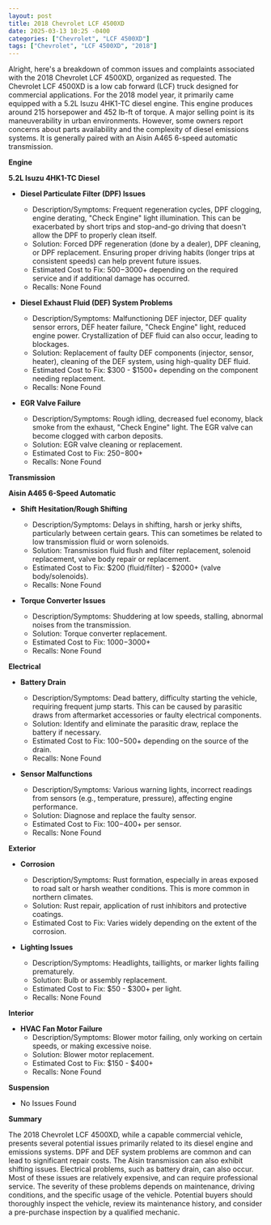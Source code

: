 ```yaml
---
layout: post
title: 2018 Chevrolet LCF 4500XD
date: 2025-03-13 10:25 -0400
categories: ["Chevrolet", "LCF 4500XD"]
tags: ["Chevrolet", "LCF 4500XD", "2018"]
---
```

Alright, here's a breakdown of common issues and complaints associated with the 2018 Chevrolet LCF 4500XD, organized as requested. The Chevrolet LCF 4500XD is a low cab forward (LCF) truck designed for commercial applications. For the 2018 model year, it primarily came equipped with a 5.2L Isuzu 4HK1-TC diesel engine. This engine produces around 215 horsepower and 452 lb-ft of torque. A major selling point is its maneuverability in urban environments. However, some owners report concerns about parts availability and the complexity of diesel emissions systems. It is generally paired with an Aisin A465 6-speed automatic transmission.

**Engine**

**5.2L Isuzu 4HK1-TC Diesel**

*   **Diesel Particulate Filter (DPF) Issues**
    *   Description/Symptoms: Frequent regeneration cycles, DPF clogging, engine derating, "Check Engine" light illumination. This can be exacerbated by short trips and stop-and-go driving that doesn't allow the DPF to properly clean itself.
    *   Solution: Forced DPF regeneration (done by a dealer), DPF cleaning, or DPF replacement. Ensuring proper driving habits (longer trips at consistent speeds) can help prevent future issues.
    *   Estimated Cost to Fix: $500-$3000+ depending on the required service and if additional damage has occurred.
    *   Recalls: None Found

*   **Diesel Exhaust Fluid (DEF) System Problems**
    *   Description/Symptoms: Malfunctioning DEF injector, DEF quality sensor errors, DEF heater failure, "Check Engine" light, reduced engine power. Crystallization of DEF fluid can also occur, leading to blockages.
    *   Solution: Replacement of faulty DEF components (injector, sensor, heater), cleaning of the DEF system, using high-quality DEF fluid.
    *   Estimated Cost to Fix: $300 - $1500+ depending on the component needing replacement.
    *   Recalls: None Found

*   **EGR Valve Failure**
    *   Description/Symptoms: Rough idling, decreased fuel economy, black smoke from the exhaust, "Check Engine" light. The EGR valve can become clogged with carbon deposits.
    *   Solution: EGR valve cleaning or replacement.
    *   Estimated Cost to Fix: $250-$800+
    *   Recalls: None Found

**Transmission**

**Aisin A465 6-Speed Automatic**

*   **Shift Hesitation/Rough Shifting**
    *   Description/Symptoms: Delays in shifting, harsh or jerky shifts, particularly between certain gears. This can sometimes be related to low transmission fluid or worn solenoids.
    *   Solution: Transmission fluid flush and filter replacement, solenoid replacement, valve body repair or replacement.
    *   Estimated Cost to Fix: $200 (fluid/filter) - $2000+ (valve body/solenoids).
    *   Recalls: None Found

*   **Torque Converter Issues**
    *   Description/Symptoms: Shuddering at low speeds, stalling, abnormal noises from the transmission.
    *   Solution: Torque converter replacement.
    *   Estimated Cost to Fix: $1000-$3000+
    *   Recalls: None Found

**Electrical**

*   **Battery Drain**
    *   Description/Symptoms: Dead battery, difficulty starting the vehicle, requiring frequent jump starts. This can be caused by parasitic draws from aftermarket accessories or faulty electrical components.
    *   Solution: Identify and eliminate the parasitic draw, replace the battery if necessary.
    *   Estimated Cost to Fix: $100-$500+ depending on the source of the drain.
    *   Recalls: None Found

*   **Sensor Malfunctions**
    *   Description/Symptoms: Various warning lights, incorrect readings from sensors (e.g., temperature, pressure), affecting engine performance.
    *   Solution: Diagnose and replace the faulty sensor.
    *   Estimated Cost to Fix: $100-$400+ per sensor.
    *   Recalls: None Found

**Exterior**

*   **Corrosion**
    *   Description/Symptoms: Rust formation, especially in areas exposed to road salt or harsh weather conditions. This is more common in northern climates.
    *   Solution: Rust repair, application of rust inhibitors and protective coatings.
    *   Estimated Cost to Fix: Varies widely depending on the extent of the corrosion.

*   **Lighting Issues**
    *   Description/Symptoms: Headlights, taillights, or marker lights failing prematurely.
    *   Solution: Bulb or assembly replacement.
    *   Estimated Cost to Fix: $50 - $300+ per light.
    *   Recalls: None Found

**Interior**

*   **HVAC Fan Motor Failure**
    *   Description/Symptoms: Blower motor failing, only working on certain speeds, or making excessive noise.
    *   Solution: Blower motor replacement.
    *   Estimated Cost to Fix: $150 - $400+
    *   Recalls: None Found

**Suspension**

* No Issues Found

**Summary**

The 2018 Chevrolet LCF 4500XD, while a capable commercial vehicle, presents several potential issues primarily related to its diesel engine and emissions systems. DPF and DEF system problems are common and can lead to significant repair costs. The Aisin transmission can also exhibit shifting issues. Electrical problems, such as battery drain, can also occur. Most of these issues are relatively expensive, and can require professional service. The severity of these problems depends on maintenance, driving conditions, and the specific usage of the vehicle. Potential buyers should thoroughly inspect the vehicle, review its maintenance history, and consider a pre-purchase inspection by a qualified mechanic.

